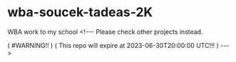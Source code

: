 # wba-soucek-tadeas-2K
WBA work to my school <!--- Please check other projects instead.

( #WARNING!! )
( This repo will expire at 2023-06-30T20:00:00 UTC!!! ) --->

